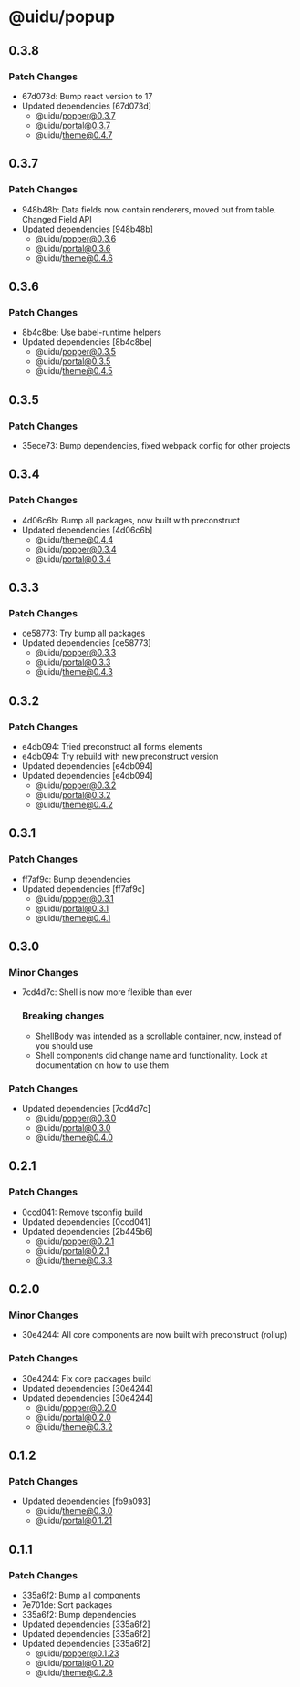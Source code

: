 # @uidu/popup

## 0.3.8

### Patch Changes

- 67d073d: Bump react version to 17
- Updated dependencies [67d073d]
  - @uidu/popper@0.3.7
  - @uidu/portal@0.3.7
  - @uidu/theme@0.4.7

## 0.3.7

### Patch Changes

- 948b48b: Data fields now contain renderers, moved out from table. Changed Field API
- Updated dependencies [948b48b]
  - @uidu/popper@0.3.6
  - @uidu/portal@0.3.6
  - @uidu/theme@0.4.6

## 0.3.6

### Patch Changes

- 8b4c8be: Use babel-runtime helpers
- Updated dependencies [8b4c8be]
  - @uidu/popper@0.3.5
  - @uidu/portal@0.3.5
  - @uidu/theme@0.4.5

## 0.3.5

### Patch Changes

- 35ece73: Bump dependencies, fixed webpack config for other projects

## 0.3.4

### Patch Changes

- 4d06c6b: Bump all packages, now built with preconstruct
- Updated dependencies [4d06c6b]
  - @uidu/theme@0.4.4
  - @uidu/popper@0.3.4
  - @uidu/portal@0.3.4

## 0.3.3

### Patch Changes

- ce58773: Try bump all packages
- Updated dependencies [ce58773]
  - @uidu/popper@0.3.3
  - @uidu/portal@0.3.3
  - @uidu/theme@0.4.3

## 0.3.2

### Patch Changes

- e4db094: Tried preconstruct all forms elements
- e4db094: Try rebuild with new preconstruct version
- Updated dependencies [e4db094]
- Updated dependencies [e4db094]
  - @uidu/popper@0.3.2
  - @uidu/portal@0.3.2
  - @uidu/theme@0.4.2

## 0.3.1

### Patch Changes

- ff7af9c: Bump dependencies
- Updated dependencies [ff7af9c]
  - @uidu/popper@0.3.1
  - @uidu/portal@0.3.1
  - @uidu/theme@0.4.1

## 0.3.0

### Minor Changes

- 7cd4d7c: Shell is now more flexible than ever

  ### Breaking changes

  - ShellBody was intended as a scrollable container, now, instead of <ShellBody scrollable></ShellBody> you should use <ScrollableContainer />
  - Shell components did change name and functionality. Look at documentation on how to use them

### Patch Changes

- Updated dependencies [7cd4d7c]
  - @uidu/popper@0.3.0
  - @uidu/portal@0.3.0
  - @uidu/theme@0.4.0

## 0.2.1

### Patch Changes

- 0ccd041: Remove tsconfig build
- Updated dependencies [0ccd041]
- Updated dependencies [2b445b6]
  - @uidu/popper@0.2.1
  - @uidu/portal@0.2.1
  - @uidu/theme@0.3.3

## 0.2.0

### Minor Changes

- 30e4244: All core components are now built with preconstruct (rollup)

### Patch Changes

- 30e4244: Fix core packages build
- Updated dependencies [30e4244]
- Updated dependencies [30e4244]
  - @uidu/popper@0.2.0
  - @uidu/portal@0.2.0
  - @uidu/theme@0.3.2

## 0.1.2

### Patch Changes

- Updated dependencies [fb9a093]
  - @uidu/theme@0.3.0
  - @uidu/portal@0.1.21

## 0.1.1

### Patch Changes

- 335a6f2: Bump all components
- 7e701de: Sort packages
- 335a6f2: Bump dependencies
- Updated dependencies [335a6f2]
- Updated dependencies [335a6f2]
- Updated dependencies [335a6f2]
  - @uidu/popper@0.1.23
  - @uidu/portal@0.1.20
  - @uidu/theme@0.2.8
